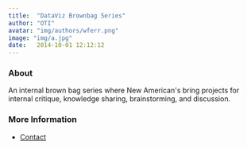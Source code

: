 ```yaml
---
title:  "DataViz Brownbag Series"
author: "OTI"
avatar: "img/authors/wferr.png"
image: "img/a.jpg"
date:   2014-10-01 12:12:12
---
```


### About
An internal brown bag series where New American's bring projects for internal critique, knowledge sharing, brainstorming, and discussion.

### More Information

- [Contact](georgia+dataviz@opentechinstitute.org)